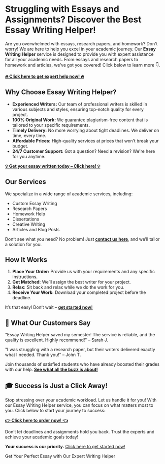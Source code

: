 <h1>Struggling with Essays and Assignments? Discover the Best Essay Writing Helper!</h1>

<p>Are you overwhelmed with essays, research papers, and homework? Don't worry! We are here to help you excel in your academic journey. Our <strong>Essay Writing Helper</strong> service is designed to provide you with expert assistance for all your academic needs. From essays and research papers to homework and articles, we’ve got you covered! Click below to learn more 👇.</p>

<p><a href="https://tinyurl.com/topessay?keyword=essay+writing+helper"><strong>🔥 Click here to get expert help now! 🔥</strong></a></p>

<h2>Why Choose Essay Writing Helper?</h2>

<ul>
    <li><strong>Experienced Writers:</strong> Our team of professional writers is skilled in various subjects and styles, ensuring top-notch quality for every project.</li>
    <li><strong>100% Original Work:</strong> We guarantee plagiarism-free content that is tailored to your specific requirements.</li>
    <li><strong>Timely Delivery:</strong> No more worrying about tight deadlines. We deliver on time, every time.</li>
    <li><strong>Affordable Prices:</strong> High-quality services at prices that won't break your budget.</li>
    <li><strong>24/7 Customer Support:</strong> Got a question? Need a revision? We're here for you anytime.</li>
</ul>

<p><a href="https://tinyurl.com/topessay?keyword=essay+writing+helper"><strong>💡 Get your essay written today – Click here! 💡</strong></a></p>

<h2>Our Services</h2>

<p>We specialize in a wide range of academic services, including:</p>

<ul>
    <li>Custom Essay Writing</li>
    <li>Research Papers</li>
    <li>Homework Help</li>
    <li>Dissertations</li>
    <li>Creative Writing</li>
    <li>Articles and Blog Posts</li>
</ul>

<p>Don’t see what you need? No problem! Just <a href="https://tinyurl.com/topessay?keyword=essay+writing+helper"><strong>contact us here</strong></a>, and we’ll tailor a solution for you.</p>

<h2>How It Works</h2>

<ol>
    <li><strong>Place Your Order:</strong> Provide us with your requirements and any specific instructions.</li>
    <li><strong>Get Matched:</strong> We’ll assign the best writer for your project.</li>
    <li><strong>Relax:</strong> Sit back and relax while we do the work for you.</li>
    <li><strong>Receive Your Work:</strong> Download your completed project before the deadline.</li>
</ol>

<p>It’s that easy! Don’t wait – <a href="https://tinyurl.com/topessay?keyword=essay+writing+helper"><strong>get started now!</strong></a></p>

<h2>💬 What Our Customers Say</h2>

<p>"Essay Writing Helper saved my semester! The service is reliable, and the quality is excellent. Highly recommend!" – Sarah J.</p>
<p>"I was struggling with a research paper, but their writers delivered exactly what I needed. Thank you!" – John T.</p>
<p>Join thousands of satisfied students who have already boosted their grades with our help. <a href="https://tinyurl.com/topessay?keyword=essay+writing+helper"><strong>See what all the buzz is about!</strong></a></p>

<h2>🎓 Success is Just a Click Away!</h2>

<p>Stop stressing over your academic workload. Let us handle it for you! With our Essay Writing Helper service, you can focus on what matters most to you. Click below to start your journey to success:</p>

<p><a href="https://tinyurl.com/topessay?keyword=essay+writing+helper"><strong>👉 Click here to order now! 👈</strong></a></p>

<p>Don’t let deadlines and assignments hold you back. Trust the experts and achieve your academic goals today!</p>

<p><strong>Your success is our priority.</strong> <a href="https://tinyurl.com/topessay?keyword=essay+writing+helper">Click here to get started now!</a></p>
Get Your Perfect Essay with Our Expert Writing Helper
